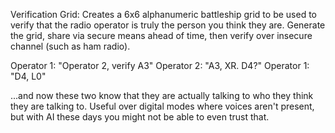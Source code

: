 Verification Grid: Creates a 6x6 alphanumeric battleship grid to be used to verify that the radio operator is truly the person you think they are. Generate the grid, share via secure means ahead of time, then verify over insecure channel (such as ham radio).

Operator 1: "Operator 2, verify A3"
Operator 2: "A3, XR. D4?"
Operator 1: "D4, L0"

...and now these two know that they are actually talking to who they think they are talking to. Useful over digital modes where voices aren't present, but with AI these days you might not be able to even trust that.
